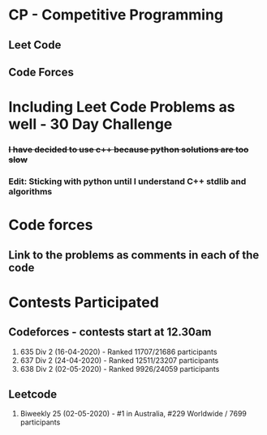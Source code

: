 # CP - Competitive Programming

## Leet Code
## Code Forces

# Including Leet Code Problems as well - 30 Day Challenge
### ~~I have decided to use c++ because python solutions are too slow~~
### Edit: Sticking with python until I understand C++ stdlib and algorithms

# Code forces
## Link to the problems as comments in each of the code

# Contests Participated

## Codeforces - contests start at 12.30am

1. 635 Div 2 (16-04-2020) - Ranked 11707/21686 participants
2. 637 Div 2 (24-04-2020) - Ranked 12511/23207 participants
3. 638 Div 2 (02-05-2020) - Ranked 9926/24059 participants

## Leetcode

1. Biweekly 25 (02-05-2020) - #1 in Australia, #229 Worldwide / 7699 participants

